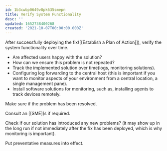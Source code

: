 ```yaml
---
id: 1b3cwbp0649v8pk635smepn
title: Verify System Functionality
desc: ''
updated: 1652738400268
created: '2021-10-07T00:00:00.000Z'
---
```


After successfully deploying the fix([[Establish a Plan of Action]]), verify the system functionality over time.

- Are affected users happy with the solution?
- How can we ensure this problem is not repeated?
- Track the implemented solution over time(logs, monitoring solutions).
- Configuring log forwarding to the central host (this is important if you want to monitor aspects of your environment from a central location, a single management pane).
- Install software solutions for monitoring, such as, installing agents to track devices remotely.

Make sure if the problem has been resolved.

Consult an [[SME]]s if required.

Check if our solution has introduced any new problems? (it may show up in the long run if not immediately after the fix has been deployed, which is why monitoring is important).

Put preventative measures into effect.
